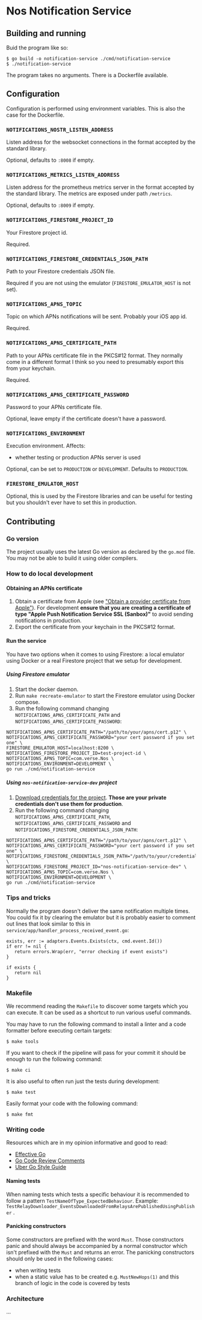 # Nos Notification Service

## Building and running

Buid the program like so:

    $ go build -o notification-service ./cmd/notification-service
    $ ./notification-service

The program takes no arguments. There is a Dockerfile available.

## Configuration

Configuration is performed using environment variables. This is also the case
for the Dockerfile.

### `NOTIFICATIONS_NOSTR_LISTEN_ADDRESS`

Listen address for the websocket connections in the format accepted by the
standard library.

Optional, defaults to `:8008` if empty.

### `NOTIFICATIONS_METRICS_LISTEN_ADDRESS`

Listen address for the prometheus metrics server in the format accepted by the
standard library. The metrics are exposed under path `/metrics`.

Optional, defaults to `:8009` if empty.

### `NOTIFICATIONS_FIRESTORE_PROJECT_ID`

Your Firestore project id.

Required.

### `NOTIFICATIONS_FIRESTORE_CREDENTIALS_JSON_PATH`

Path to your Firestore credentials JSON file.

Required if you are not using the emulator (`FIRESTORE_EMULATOR_HOST` is not set).

### `NOTIFICATIONS_APNS_TOPIC`

Topic on which APNs notifications will be sent. Probably your iOS app id.

Required.

### `NOTIFICATIONS_APNS_CERTIFICATE_PATH`

Path to your APNs certificate file in the PKCS#12 format. They normally come in
a different format I think so you need to presumably export this from your
keychain.

Required.

### `NOTIFICATIONS_APNS_CERTIFICATE_PASSWORD`

Password to your APNs certificate file.

Optional, leave empty if the certificate doesn't have a password.

### `NOTIFICATIONS_ENVIRONMENT`

Execution environment. Affects:
- whether testing or production APNs server is used

Optional, can be set to `PRODUCTION` or `DEVELOPMENT`. Defaults to `PRODUCTION`.


### `FIRESTORE_EMULATOR_HOST`

Optional, this is used by the Firestore libraries and can be useful for testing
but you shouldn't ever have to set this in production.

## Contributing

### Go version

The project usually uses the latest Go version as declared by the `go.mod` file.
You may not be able to build it using older compilers.

### How to do local development

#### Obtaining an APNs certificate

1. Obtain a certificate from Apple (see ["Obtain a provider certificate from Apple"][get-apns-cert]). For development **ensure that you are creating a certificate of type "Apple Push Notification Service SSL (Sanbox)"** to avoid sending notifications in production.
2. Export the certificate from your keychain in the PKCS#12 format.

#### Run the service

You have two options when it comes to using Firestore: a local emulator using
Docker or a real Firestore project that we setup for development.

##### Using Firestore emulator

1. Start the docker daemon.
2. Run `make recreate-emulator` to start the Firestore emulator using Docker compose.
3. Run the following command changing `NOTIFICATIONS_APNS_CERTIFICATE_PATH` and `NOTIFICATIONS_APNS_CERTIFICATE_PASSWORD`:

```
NOTIFICATIONS_APNS_CERTIFICATE_PATH="/path/to/your/apns/cert.p12" \
NOTIFICATIONS_APNS_CERTIFICATE_PASSWORD="your cert password if you set one" \
FIRESTORE_EMULATOR_HOST=localhost:8200 \
NOTIFICATIONS_FIRESTORE_PROJECT_ID=test-project-id \
NOTIFICATIONS_APNS_TOPIC=com.verse.Nos \
NOTIFICATIONS_ENVIRONMENT=DEVELOPMENT \
go run ./cmd/notification-service
```

##### Using `nos-notification-service-dev` project

1. [Download credentials for the project][get-firebase-credentials]. **Those are your private credentials don't use them for production**.
2. Run the following command changing `NOTIFICATIONS_APNS_CERTIFICATE_PATH`, `NOTIFICATIONS_APNS_CERTIFICATE_PASSWORD` and `NOTIFICATIONS_FIRESTORE_CREDENTIALS_JSON_PATH`:

```
NOTIFICATIONS_APNS_CERTIFICATE_PATH="/path/to/your/apns/cert.p12" \
NOTIFICATIONS_APNS_CERTIFICATE_PASSWORD="your cert password if you set one" \
NOTIFICATIONS_FIRESTORE_CREDENTIALS_JSON_PATH="/path/to/your/credentials/file.json" \
NOTIFICATIONS_FIRESTORE_PROJECT_ID="nos-notification-service-dev" \
NOTIFICATIONS_APNS_TOPIC=com.verse.Nos \
NOTIFICATIONS_ENVIRONMENT=DEVELOPMENT \
go run ./cmd/notification-service
```

### Tips and tricks

Normally the program doesn't deliver the same notification multiple times. You
could fix it by clearing the emulator but it is probably easier to comment out
lines that look similar to this in
`service/app/handler_process_received_event.go`:

```
exists, err := adapters.Events.Exists(ctx, cmd.event.Id())
if err != nil {
   return errors.Wrap(err, "error checking if event exists")
}

if exists {
   return nil
}
```

### Makefile

We recommend reading the `Makefile` to discover some targets which you can
execute. It can be used as a shortcut to run various useful commands.

You may have to run the following command to install a linter and a code
formatter before executing certain targets:

    $ make tools

If you want to check if the pipeline will pass for your commit it should be
enough to run the following command:

    $ make ci

It is also useful to often run just the tests during development:

    $ make test

Easily format your code with the following command:

    $ make fmt

### Writing code

Resources which are in my opinion informative and good to read:

- [Effective Go][effective-go]
- [Go Code Review Comments][code-review-comments]
- [Uber Go Style Guide][uber-style-guide]

#### Naming tests

When naming tests which tests a specific behaviour it is recommended to follow a
pattern `TestNameOfType_ExpectedBehaviour`. Example:
`TestRelayDownloader_EventsDownloadedFromRelaysArePublishedUsingPublisher`
.

#### Panicking constructors

Some constructors are prefixed with the word `Must`. Those constructors panic
and should always be accompanied by a normal constructor which isn't prefixed
with the `Must` and returns an error. The panicking constructors should only be
used in the following cases:
- when writing tests
- when a static value has to be created e.g. `MustNewHops(1)` and this branch of
  logic in the code is covered by tests

### Architecture

...



[get-apns-cert]: https://developer.apple.com/documentation/usernotifications/setting_up_a_remote_notification_server/establishing_a_certificate-based_connection_to_apns#2947597
[get-firebase-credentials]: https://firebase.google.com/docs/admin/setup#initialize_the_sdk_in_non-google_environments

[effective-go]: http://golang.org/doc/effective_go.html
[code-review-comments]: https://github.com/golang/go/wiki/CodeReviewComments
[uber-style-guide]: https://github.com/uber-go/guide/blob/master/style.md
